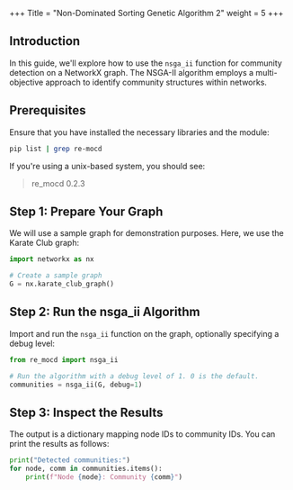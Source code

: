 +++
Title = "Non-Dominated Sorting Genetic Algorithm 2"
weight = 5
+++

## Introduction

In this guide, we'll explore how to use the `nsga_ii` function for community detection on a NetworkX graph. The NSGA-II algorithm employs a multi-objective approach to identify community structures within networks.

## Prerequisites

Ensure that you have installed the necessary libraries and the module:

```bash
pip list | grep re-mocd
```

If you're using a unix-based system, you should see:


> re_mocd         0.2.3       


## Step 1: Prepare Your Graph

We will use a sample graph for demonstration purposes. Here, we use the Karate Club graph:

```python
import networkx as nx

# Create a sample graph
G = nx.karate_club_graph()
```

## Step 2: Run the nsga_ii Algorithm

Import and run the `nsga_ii` function on the graph, optionally specifying a debug level:

```python
from re_mocd import nsga_ii

# Run the algorithm with a debug level of 1. 0 is the default.
communities = nsga_ii(G, debug=1)
```

## Step 3: Inspect the Results

The output is a dictionary mapping node IDs to community IDs. You can print the results as follows:

```python
print("Detected communities:")
for node, comm in communities.items():
    print(f"Node {node}: Community {comm}")
```